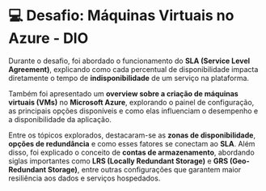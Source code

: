 # 💻 Desafio: Máquinas Virtuais no Azure - DIO

Durante o desafio, foi abordado o funcionamento do **SLA (Service Level Agreement)**, explicando como cada percentual de disponibilidade impacta diretamente o tempo de **indisponibilidade** de um serviço na plataforma.

Também foi apresentado um **overview sobre a criação de máquinas virtuais (VMs)** no **Microsoft Azure**, explorando o painel de configuração, as principais opções disponíveis e como elas influenciam o desempenho e a disponibilidade da aplicação.

Entre os tópicos explorados, destacaram-se as **zonas de disponibilidade**, **opções de redundância** e como esses fatores se conectam ao **SLA**. Além disso, foi explicado o conceito de **contas de armazenamento**, abordando siglas importantes como **LRS (Locally Redundant Storage)** e **GRS (Geo-Redundant Storage)**, entre outras configurações que garantem maior resiliência aos dados e serviços hospedados.
